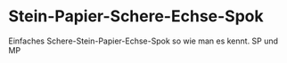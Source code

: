 # Stein-Papier-Schere-Echse-Spok
 Einfaches Schere-Stein-Papier-Echse-Spok so wie man es kennt. SP und MP
